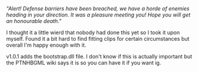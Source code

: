 *"Alert! Defense barriers have been breached, we have a horde of enemies heading in your direction. It was a pleasure meeting you! Hope you will get an honourable death."*

I thought it a little wierd that nobody had done this yet so I took it upon myself. Found it a bit hard to find fitting clips for certain circumstances but overall I'm happy enough with it. 

v1.0.1 adds the bootstrap.dll file. I don't know if this is actually important but the PTNHBGML wiki says it is so you can have it if you want ig.